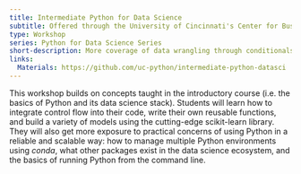 ```yaml
---
title: Intermediate Python for Data Science
subtitle: Offered through the University of Cincinnati's Center for Business Analytics
type: Workshop
series: Python for Data Science Series
short-description: More coverage of data wrangling through conditionals and functions, along with a high-level introduction to building your own models. Also discusses the management of data science environments with Conda.
links:
  Materials: https://github.com/uc-python/intermediate-python-datasci
---
```

This workshop builds on concepts taught in the introductory course (i.e. the basics of Python and its data science stack).
Students will learn how to integrate control flow into their code, write their own reusable functions, and build a variety of models using the cutting-edge scikit-learn library.
They will also get more exposure to practical concerns of using Python in a reliable and scalable way: how to manage multiple Python environments using *conda*, what other packages exist in the data science ecosystem, and the basics of running Python from the command line.
